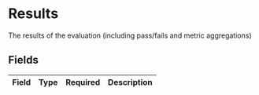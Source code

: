 # Results

The results of the evaluation (including pass/fails and metric aggregations)


## Fields

| Field       | Type        | Required    | Description |
| ----------- | ----------- | ----------- | ----------- |